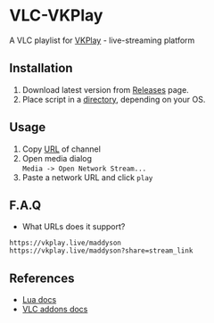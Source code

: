 # VLC-VKPlay
A VLC playlist for [VKPlay](https://vkplay.live/) - live-streaming platform

## Installation
1. Download latest version from [Releases](https://github.com/Mehavoid/vlc-vkplay/releases) page.
2. Place script in a [directory](https://wiki.videolan.org/Documentation:Building_Lua_Playlist_Scripts/#Introduction), depending on your OS.

## Usage
1. Copy [URL](https://github.com/Mehavoid/vlc-vkplay#faq) of channel
2. Open media dialog  
`Media -> Open Network Stream...`
3. Paste a network URL and click `play`

## F.A.Q
- What URLs does it support?
```
https://vkplay.live/maddyson
https://vkplay.live/maddyson?share=stream_link
```

## References
- [Lua docs](https://www.lua.org/manual/5.4/)
- [VLC addons docs](https://github.com/videolan/vlc/blob/e8f0b72538c90bfc630c1c926a88990daaf9b448/share/lua/README.txt)
